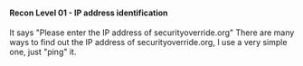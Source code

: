 #### Recon Level 01 - IP address identification

It says "Please enter the IP address of securityoverride.org"
There are many ways to find out the IP address of securityoverride.org, I use a very simple one, just "ping" it.
